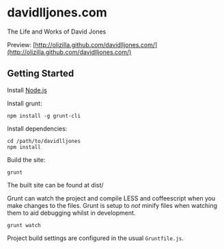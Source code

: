 davidlljones.com
================

The Life and Works of David Jones

Preview: [http://olizilla.github.com/davidlljones.com/](http://olizilla.github.com/davidlljones.com/)

Getting Started
---------------

Install [Node.js](http://nodejs.org/)

Install grunt:

	npm install -g grunt-cli

Install dependencies:

	cd /path/to/davidlljones
	npm install

Build the site:

	grunt

The built site can be found at dist/

Grunt can watch the project and compile LESS and coffeescript when you make changes to the files. Grunt is setup to _not_ minify files when watching them to aid debugging whilst in development.

	grunt watch

Project build settings are configured in the usual `Gruntfile.js`.
